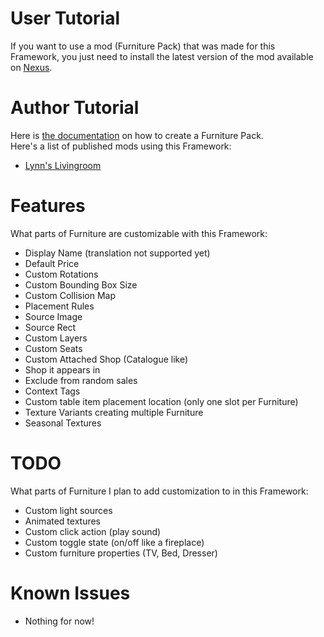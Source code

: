 # User Tutorial

If you want to use a mod (Furniture Pack) that was made for this Framework, you just need to install the latest version of the mod available on [Nexus](https://www.nexusmods.com/stardewvalley/mods/23458?tab=files).

# Author Tutorial

Here is [the documentation](https://github.com/Leroymilo/FurnitureFramework/blob/main/doc/Author.md) on how to create a Furniture Pack.  
Here's a list of published mods using this Framework:
- [Lynn's Livingroom](https://www.nexusmods.com/stardewvalley/mods/23677)

# Features

What parts of Furniture are customizable with this Framework:
- Display Name (translation not supported yet)
- Default Price
- Custom Rotations
- Custom Bounding Box Size
- Custom Collision Map
- Placement Rules
- Source Image
- Source Rect
- Custom Layers
- Custom Seats
- Custom Attached Shop (Catalogue like)
- Shop it appears in
- Exclude from random sales
- Context Tags
- Custom table item placement location (only one slot per Furniture)
- Texture Variants creating multiple Furniture
- Seasonal Textures

# TODO

What parts of Furniture I plan to add customization to in this Framework:
- Custom light sources
- Animated textures
- Custom click action (play sound)
- Custom toggle state (on/off like a fireplace)
- Custom furniture properties (TV, Bed, Dresser)

# Known Issues

- Nothing for now!